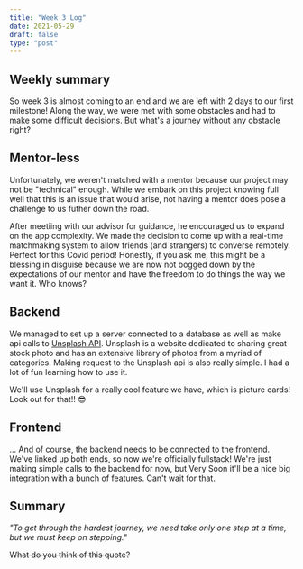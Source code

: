 ```yaml
---
title: "Week 3 Log"
date: 2021-05-29
draft: false
type: "post"
---
```

## Weekly summary
So week 3 is almost coming to an end and we are left with 2 days to our first milestone! Along the way, we were met with some obstacles and had to make some difficult decisions. But what's a journey 
without any obstacle right?

## Mentor-less
Unfortunately, we weren't matched with a mentor because our project may not be "technical" enough. While we embark on this project knowing full well that this is an issue that would arise, not having 
a mentor does pose a challenge to us futher down the road.

After meetiing with our advisor for guidance, he encouraged us to expand on the app complexity. We made the decision to come up with a real-time matchmaking system to allow friends (and strangers) to converse remotely. Perfect for this Covid period! Honestly, if you ask me, this might be a blessing in disguise because we are now not 
bogged down by the expectations of our mentor and have the freedom to do things the way we want it. Who knows?

## Backend
We managed to set up a server connected to a database as well as make api calls to [Unsplash API](https://unsplash.com/developers). Unsplash is a website dedicated to sharing great stock photo and has an extensive library of photos
from a myriad of categories. Making request to the Unsplash api is also really simple. I had a lot of fun learning how to use it.

We'll use Unsplash for a really cool feature we have, which is picture cards! Look out for that!! :sunglasses:

## Frontend
... And of course, the backend needs to be connected to the frontend. We've linked up both ends, so now we're officially fullstack! We're just making simple calls to the backend for now, but Very Soon it'll be a nice big integration with a bunch of features. Can't wait for that.

## Summary
_"To get through the hardest journey, we need take only one step at a time, but we must keep on stepping."_

~~What do you think of this quote?~~
